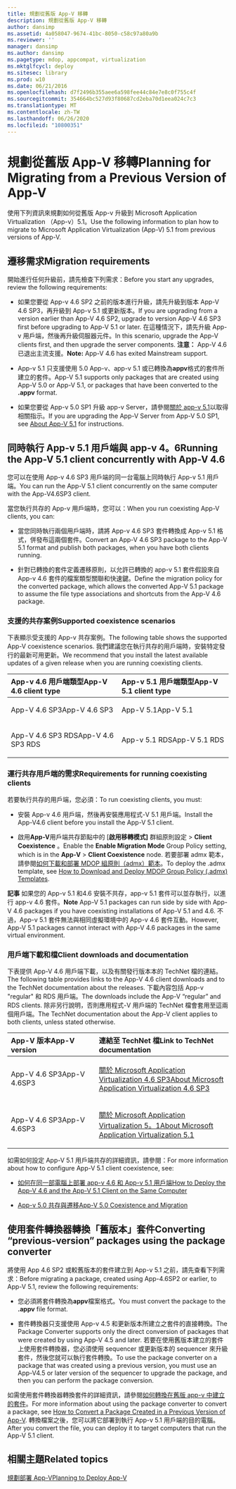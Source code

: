 ```yaml
---
title: 規劃從舊版 App-V 移轉
description: 規劃從舊版 App-V 移轉
author: dansimp
ms.assetid: 4a058047-9674-41bc-8050-c58c97a80a9b
ms.reviewer: ''
manager: dansimp
ms.author: dansimp
ms.pagetype: mdop, appcompat, virtualization
ms.mktglfcycl: deploy
ms.sitesec: library
ms.prod: w10
ms.date: 06/21/2016
ms.openlocfilehash: d7f2496b355aee6a598fee44c84e7e8c0f755c4f
ms.sourcegitcommit: 354664bc527d93f80687cd2eba70d1eea024c7c3
ms.translationtype: MT
ms.contentlocale: zh-TW
ms.lasthandoff: 06/26/2020
ms.locfileid: "10800351"
---
```

# <span data-ttu-id="f9c6d-103">規劃從舊版 App-V 移轉</span><span class="sxs-lookup"><span data-stu-id="f9c6d-103">Planning for Migrating from a Previous Version of App-V</span></span>


<span data-ttu-id="f9c6d-104">使用下列資訊來規劃如何從舊版 App-v 升級到 Microsoft Application Virtualization （App-v）5.1。</span><span class="sxs-lookup"><span data-stu-id="f9c6d-104">Use the following information to plan how to migrate to Microsoft Application Virtualization (App-V) 5.1 from previous versions of App-V.</span></span>

## <span data-ttu-id="f9c6d-105">遷移需求</span><span class="sxs-lookup"><span data-stu-id="f9c6d-105">Migration requirements</span></span>


<span data-ttu-id="f9c6d-106">開始進行任何升級前，請先檢查下列需求：</span><span class="sxs-lookup"><span data-stu-id="f9c6d-106">Before you start any upgrades, review the following requirements:</span></span>

-   <span data-ttu-id="f9c6d-107">如果您要從 App-v 4.6 SP2 之前的版本進行升級，請先升級到版本 App-V 4.6 SP3，再升級到 App-v 5.1 或更新版本。</span><span class="sxs-lookup"><span data-stu-id="f9c6d-107">If you are upgrading from a version earlier than App-V 4.6 SP2, upgrade to version App-V 4.6 SP3 first before upgrading to App-V 5.1 or later.</span></span> <span data-ttu-id="f9c6d-108">在這種情況下，請先升級 App-v 用戶端，然後再升級伺服器元件。</span><span class="sxs-lookup"><span data-stu-id="f9c6d-108">In this scenario, upgrade the App-V clients first, and then upgrade the server components.</span></span>
<span data-ttu-id="f9c6d-109">**注意：** App-V 4.6 已退出主流支援。</span><span class="sxs-lookup"><span data-stu-id="f9c6d-109">**Note:** App-V 4.6 has exited Mainstream support.</span></span>

-   <span data-ttu-id="f9c6d-110">App-v 5.1 只支援使用 5.0 App-v、app-v 5.1 或已轉換為**appv**格式的套件所建立的套件。</span><span class="sxs-lookup"><span data-stu-id="f9c6d-110">App-V 5.1 supports only packages that are created using App-V 5.0 or App-V 5.1, or packages that have been converted to the **.appv** format.</span></span>

-   <span data-ttu-id="f9c6d-111">如果您要從 App-v 5.0 SP1 升級 app-v Server，請參閱[關於 app-v 5.1](about-app-v-51.md#bkmk-migrate-to-51)以取得相關指示。</span><span class="sxs-lookup"><span data-stu-id="f9c6d-111">If you are upgrading the App-V Server from App-V 5.0 SP1, see [About App-V 5.1](about-app-v-51.md#bkmk-migrate-to-51) for instructions.</span></span>

## <span data-ttu-id="f9c6d-112">同時執行 App-v 5.1 用戶端與 app-v 4。6</span><span class="sxs-lookup"><span data-stu-id="f9c6d-112">Running the App-V 5.1 client concurrently with App-V 4.6</span></span>


<span data-ttu-id="f9c6d-113">您可以在使用 App-v 4.6 SP3 用戶端的同一台電腦上同時執行 App-v 5.1 用戶端。</span><span class="sxs-lookup"><span data-stu-id="f9c6d-113">You can run the App-V 5.1 client concurrently on the same computer with the App-V4.6SP3 client.</span></span>

<span data-ttu-id="f9c6d-114">當您執行共存的 App-v 用戶端時，您可以：</span><span class="sxs-lookup"><span data-stu-id="f9c6d-114">When you run coexisting App-V clients, you can:</span></span>

-   <span data-ttu-id="f9c6d-115">當您同時執行兩個用戶端時，請將 App-v 4.6 SP3 套件轉換成 App-v 5.1 格式，併發布這兩個套件。</span><span class="sxs-lookup"><span data-stu-id="f9c6d-115">Convert an App-V 4.6 SP3 package to the App-V 5.1 format and publish both packages, when you have both clients running.</span></span>

-   <span data-ttu-id="f9c6d-116">針對已轉換的套件定義遷移原則，以允許已轉換的 app-v 5.1 套件假設來自 App-v 4.6 套件的檔案類型關聯和快速鍵。</span><span class="sxs-lookup"><span data-stu-id="f9c6d-116">Define the migration policy for the converted package, which allows the converted App-V 5.1 package to assume the file type associations and shortcuts from the App-V 4.6 package.</span></span>

### <span data-ttu-id="f9c6d-117">支援的共存案例</span><span class="sxs-lookup"><span data-stu-id="f9c6d-117">Supported coexistence scenarios</span></span>

<span data-ttu-id="f9c6d-118">下表顯示受支援的 App-v 共存案例。</span><span class="sxs-lookup"><span data-stu-id="f9c6d-118">The following table shows the supported App-V coexistence scenarios.</span></span> <span data-ttu-id="f9c6d-119">我們建議您在執行共存的用戶端時，安裝特定發行的最新可用更新。</span><span class="sxs-lookup"><span data-stu-id="f9c6d-119">We recommend that you install the latest available updates of a given release when you are running coexisting clients.</span></span>

<table>
<colgroup>
<col width="50%" />
<col width="50%" />
</colgroup>
<thead>
<tr class="header">
<th align="left"><span data-ttu-id="f9c6d-120">App-v 4.6 用戶端類型</span><span class="sxs-lookup"><span data-stu-id="f9c6d-120">App-V 4.6 client type</span></span></th>
<th align="left"><span data-ttu-id="f9c6d-121">App-v 5.1 用戶端類型</span><span class="sxs-lookup"><span data-stu-id="f9c6d-121">App-V 5.1 client type</span></span></th>
</tr>
</thead>
<tbody>
<tr class="odd">
<td align="left"><p><span data-ttu-id="f9c6d-122">App-V 4.6 SP3</span><span class="sxs-lookup"><span data-stu-id="f9c6d-122">App-V 4.6 SP3</span></span></p></td>
<td align="left"><p><span data-ttu-id="f9c6d-123">App-V 5.1</span><span class="sxs-lookup"><span data-stu-id="f9c6d-123">App-V 5.1</span></span></p></td>
</tr>
<tr class="even">
<td align="left"><p><span data-ttu-id="f9c6d-124">App-V 4.6 SP3 RDS</span><span class="sxs-lookup"><span data-stu-id="f9c6d-124">App-V 4.6 SP3 RDS</span></span></p></td>
<td align="left"><p><span data-ttu-id="f9c6d-125">App-v 5.1 RDS</span><span class="sxs-lookup"><span data-stu-id="f9c6d-125">App-V 5.1 RDS</span></span></p></td>
</tr>
</tbody>
</table>

 

### <span data-ttu-id="f9c6d-126">運行共存用戶端的需求</span><span class="sxs-lookup"><span data-stu-id="f9c6d-126">Requirements for running coexisting clients</span></span>

<span data-ttu-id="f9c6d-127">若要執行共存的用戶端，您必須：</span><span class="sxs-lookup"><span data-stu-id="f9c6d-127">To run coexisting clients, you must:</span></span>

-   <span data-ttu-id="f9c6d-128">安裝 App-v 4.6 用戶端，然後再安裝應用程式-V 5.1 用戶端。</span><span class="sxs-lookup"><span data-stu-id="f9c6d-128">Install the App-V4.6 client before you install the App-V 5.1 client.</span></span>

-   <span data-ttu-id="f9c6d-129">啟用**App-V**用戶端共存節點中的 [**啟用移轉模式]** 群組原則設定 &gt; **Client Coexistence** 。</span><span class="sxs-lookup"><span data-stu-id="f9c6d-129">Enable the **Enable Migration Mode** Group Policy setting, which is in the **App-V** &gt; **Client Coexistence** node.</span></span> <span data-ttu-id="f9c6d-130">若要部署 admx 範本，請參閱[如何下載和部署 MDOP 組原則（admx）範本](https://technet.microsoft.com/library/dn659707.aspx)。</span><span class="sxs-lookup"><span data-stu-id="f9c6d-130">To deploy the .admx template, see [How to Download and Deploy MDOP Group Policy (.admx) Templates](https://technet.microsoft.com/library/dn659707.aspx).</span></span>

<span data-ttu-id="f9c6d-131">**記事** 如果您的 App-v 5.1 和4.6 安裝不共存，app-v 5.1 套件可以並存執行，以進行 app-v 4.6 套件。</span><span class="sxs-lookup"><span data-stu-id="f9c6d-131">**Note** App-V 5.1 packages can run side by side with App-V 4.6 packages if you have coexisting installations of App-V 5.1 and 4.6.</span></span> <span data-ttu-id="f9c6d-132">不過，App-v 5.1 套件無法與相同虛擬環境中的 App-v 4.6 套件互動。</span><span class="sxs-lookup"><span data-stu-id="f9c6d-132">However, App-V 5.1 packages cannot interact with App-V 4.6 packages in the same virtual environment.</span></span>

 

### <span data-ttu-id="f9c6d-133">用戶端下載和檔</span><span class="sxs-lookup"><span data-stu-id="f9c6d-133">Client downloads and documentation</span></span>

<span data-ttu-id="f9c6d-134">下表提供 App-V 4.6 用戶端下載，以及有關發行版本本的 TechNet 檔的連結。</span><span class="sxs-lookup"><span data-stu-id="f9c6d-134">The following table provides links to the App-V 4.6 client downloads and to the TechNet documentation about the releases.</span></span> <span data-ttu-id="f9c6d-135">下載內容包括 App-v "regular" 和 RDS 用戶端。</span><span class="sxs-lookup"><span data-stu-id="f9c6d-135">The downloads include the App-V “regular” and RDS clients.</span></span> <span data-ttu-id="f9c6d-136">除非另行說明，否則應用程式-V 用戶端的 TechNet 檔會套用至這兩個用戶端。</span><span class="sxs-lookup"><span data-stu-id="f9c6d-136">The TechNet documentation about the App-V client applies to both clients, unless stated otherwise.</span></span>

<table>
<colgroup>
<col width="33%" />
<col width="50%" />
</colgroup>
<thead>
<tr class="header">
<th align="left"><span data-ttu-id="f9c6d-137">App-V 版本</span><span class="sxs-lookup"><span data-stu-id="f9c6d-137">App-V version</span></span></th>
<th align="left"><span data-ttu-id="f9c6d-138">連結至 TechNet 檔</span><span class="sxs-lookup"><span data-stu-id="f9c6d-138">Link to TechNet documentation</span></span></th>
</tr>
</thead>
<tbody>
<tr class="odd">
<td align="left"><p><span data-ttu-id="f9c6d-139">App-V 4.6 SP3</span><span class="sxs-lookup"><span data-stu-id="f9c6d-139">App-V 4.6SP3</span></span></p></td>
<td align="left"><p><a href="https://technet.microsoft.com/library/dn511019.aspx" data-raw-source="[About Microsoft Application Virtualization 4.6 SP3](https://technet.microsoft.com/library/dn511019.aspx)"><span data-ttu-id="f9c6d-140">關於 Microsoft Application Virtualization 4.6 SP3</span><span class="sxs-lookup"><span data-stu-id="f9c6d-140">About Microsoft Application Virtualization 4.6 SP3</span></span></a></p></td>
</tr>
<tr class="even">
<td align="left"><p><span data-ttu-id="f9c6d-141">App-V 4.6 SP3</span><span class="sxs-lookup"><span data-stu-id="f9c6d-141">App-V 4.6SP3</span></span></p></td>
<td align="left"><p><a href="about-app-v-51.md" data-raw-source="[About Microsoft Application Virtualization 5.1](about-app-v-51.md)"><span data-ttu-id="f9c6d-142">關於 Microsoft Application Virtualization 5。1</span><span class="sxs-lookup"><span data-stu-id="f9c6d-142">About Microsoft Application Virtualization 5.1</span></span></a></p></td>
</tr>
</tbody>
</table>

 

<span data-ttu-id="f9c6d-143">如需如何設定 App-V 5.1 用戶端共存的詳細資訊，請參閱：</span><span class="sxs-lookup"><span data-stu-id="f9c6d-143">For more information about how to configure App-V 5.1 client coexistence, see:</span></span>

-   [<span data-ttu-id="f9c6d-144">如何在同一部電腦上部署 app-v 4.6 和 App-v 5.1 用戶端</span><span class="sxs-lookup"><span data-stu-id="f9c6d-144">How to Deploy the App-V 4.6 and the App-V 5.1 Client on the Same Computer</span></span>](how-to-deploy-the-app-v-46-and-the-app-v--51-client-on-the-same-computer.md)

-   [<span data-ttu-id="f9c6d-145">App-v 5.0 共存與遷移</span><span class="sxs-lookup"><span data-stu-id="f9c6d-145">App-V 5.0 Coexistence and Migration</span></span>](https://technet.microsoft.com/windows/jj835811.aspx)

## <a href="" id="converting--previous-version--packages-using-the-package-converter-"></a><span data-ttu-id="f9c6d-146">使用套件轉換器轉換「舊版本」套件</span><span class="sxs-lookup"><span data-stu-id="f9c6d-146">Converting “previous-version” packages using the package converter</span></span>


<span data-ttu-id="f9c6d-147">將使用 App 4.6 SP2 或較舊版本的套件建立到 App-v 5.1 之前，請先查看下列需求：</span><span class="sxs-lookup"><span data-stu-id="f9c6d-147">Before migrating a package, created using App-4.6SP2 or earlier, to App-V 5.1, review the following requirements:</span></span>

-   <span data-ttu-id="f9c6d-148">您必須將套件轉換為**appv**檔案格式。</span><span class="sxs-lookup"><span data-stu-id="f9c6d-148">You must convert the package to the **.appv** file format.</span></span>

-   <span data-ttu-id="f9c6d-149">套件轉換器只支援使用 App-v 4.5 和更新版本所建立之套件的直接轉換。</span><span class="sxs-lookup"><span data-stu-id="f9c6d-149">The Package Converter supports only the direct conversion of packages that were created by using App-V 4.5 and later.</span></span> <span data-ttu-id="f9c6d-150">若要在使用舊版本建立的套件上使用套件轉換器，您必須使用 sequencer 或更新版本的 sequencer 來升級套件，然後您就可以執行套件轉換。</span><span class="sxs-lookup"><span data-stu-id="f9c6d-150">To use the package converter on a package that was created using a previous version, you must use an App-V4.5 or later version of the sequencer to upgrade the package, and then you can perform the package conversion.</span></span>

<span data-ttu-id="f9c6d-151">如需使用套件轉換器轉換套件的詳細資訊，請參閱[如何轉換在舊版 app-v 中建立的套件](how-to-convert-a-package-created-in-a-previous-version-of-app-v51.md)。</span><span class="sxs-lookup"><span data-stu-id="f9c6d-151">For more information about using the package converter to convert a package, see [How to Convert a Package Created in a Previous Version of App-V](how-to-convert-a-package-created-in-a-previous-version-of-app-v51.md).</span></span> <span data-ttu-id="f9c6d-152">轉換檔案之後，您可以將它部署到執行 App-v 5.1 用戶端的目的電腦。</span><span class="sxs-lookup"><span data-stu-id="f9c6d-152">After you convert the file, you can deploy it to target computers that run the App-V 5.1 client.</span></span>






## <span data-ttu-id="f9c6d-153">相關主題</span><span class="sxs-lookup"><span data-stu-id="f9c6d-153">Related topics</span></span>


[<span data-ttu-id="f9c6d-154">規劃部署 App-V</span><span class="sxs-lookup"><span data-stu-id="f9c6d-154">Planning to Deploy App-V</span></span>](planning-to-deploy-app-v51.md)

 

 






